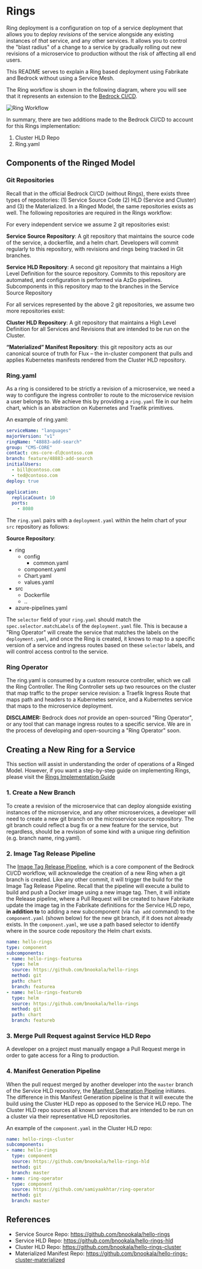 # Rings

Ring deployment is a configuration on top of a service deployment that allows you to deploy *revisions* of the service alongside any existing instances of *that* service, and any other services. It allows you to control the "blast radius" of a change to a service by gradually rolling out new revisions of a microservice to production without the risk of affecting all end users.

This README serves to explain a Ring based deployment using Fabrikate and Bedrock without using a Service Mesh.

The Ring workflow is shown in the following diagram, where you will see that it represents an extension to the [Bedrock CI/CD](https://github.com/microsoft/bedrock/tree/master/gitops).

![Ring Workflow](./images/ring-workflow.png)

In summary, there are two additions made to the Bedrock CI/CD to account for this Rings implementation:

1. Cluster HLD Repo
2. Ring.yaml

## Components of the Ringed Model

### Git Repositories

Recall that in the official Bedrock CI/CD (without Rings), there exists three types of repositories: (1) Service Source Code (2) HLD (Service and Cluster) and (3) the Materialized. In a Ringed Model, the same repositories exists as well. The following repositories are required in the Rings workflow:

For every independent service we assume 2 git repositories exist:

**Service Source Repository**: A git repository that maintains the source code of the service, a dockerfile, and a helm chart. Developers will commit regularly to this repository, with revisions and rings being tracked in Git branches.

**Service HLD Repository**: A second git repository that maintains a High Level Definition for the source repository. Commits to this repository are automated, and configuration is performed via AzDo pipelines. Subcomponents in this repository map to the branches in the Service Source Repository

For all services represented by the above 2 git repositories, we assume two more repositories exist:

**Cluster HLD Repository**: A git repository that maintains a High Level Definition for all Services and Revisions that are intended to be run on the Cluster.

**“Materialized” Manifest Repository**: this git repository acts as our canonical source of truth for Flux – the in-cluster component that pulls and applies Kubernetes manifests rendered from the Cluster HLD repository.

### Ring.yaml
As a ring is considered to be strictly a revision of a microservice, we need a way to configure the ingress controller to route to the microservice revision a user belongs to. We achieve this by providing a `ring.yaml` file in our helm chart, which is an abstraction on Kubernetes and Traefik primitives.

An example of ring.yaml:

```yaml
serviceName: "languages"
majorVersion: "v1"
ringName: "48883-add-search"
group: "CMS-CORE"
contact: cms-core-dl@contoso.com
branch: feature/48883-add-search
initialUsers:
  - bill@contoso.com
  - ted@contoso.com
deploy: true

application:
  replicaCount: 10
  ports:
    - 8080
```

The `ring.yaml` pairs with a `deployment.yaml` within the helm chart of your `src` repository as follows:

**Source Repository**:
 * ring
   * config
       * common.yaml
   * component.yaml
   * Chart.yaml
   * values.yaml
 * src
   * Dockerfile
   * ..
 * azure-pipelines.yaml

The `selector` field of your `ring.yaml` should match the `spec.selector.matchLabels` of the `deployment.yaml` file. This is because a "Ring Operator" will create the service that matches the labels on the `deployment.yaml`, and once the Ring is created, it knows to map to a specific version of a service and ingress routes based on these `selector` labels, and will control access control to the service.

### Ring Operator
The ring.yaml is consumed by a custom resource controller, which we call the Ring Controller. The Ring Controller sets up two resources on the cluster that map traffic to the proper service revision: a Traefik Ingress Route that maps path and headers to a Kubernetes service, and a Kubernetes service that maps to the microservice deployment.

**DISCLAIMER:** Bedrock does *not* provide an open-sourced "Ring Operator", or any tool that can manage ingress routes to a specific service. We are in the process of developing and open-sourcing a "Ring Operator" soon.

## Creating a New Ring for a Service

This section will assist in understanding the order of operations of a Ringed Model. However, if you want a step-by-step guide on implementing Rings, please visit the [Rings Implementation Guide](./RingsImplementation.md)

### 1. Create a New Branch

To create a revision of the microservice that can deploy alongside existing instances of the microservice, and any other microservices, a developer will need to create a new git branch on the microservice source repository. The git branch could reflect a bug fix or a new feature for the service, but regardless, should be a revision of some kind with a unique ring definition (e.g. branch name, ring.yaml).

### 2. Image Tag Release Pipeline

The [Image Tag Release Pipeline](https://github.com/microsoft/bedrock/blob/rings/gitops/azure-devops/ImageTagRelease.md), which is a core component of the Bedrock CI/CD workflow, will acknowledge the creation of a new Ring when a git branch is created. Like any other commit, it will trigger the build for the Image Tag Release Pipeline. Recall that the pipeline will execute a build to build and push a Docker image using a new image tag. Then, it will initiate the Release pipeline, where a Pull Request will be created to have Fabrikate  update the image tag in the Fabrikate definitions for the Service HLD repo, __in addition to__ to adding a new subcomponent (via `fab add` command) to the `component.yaml` (shown below) for the new git branch, if it does not already exists. In the `component.yaml`, we use a path based selector to identify where in the source code repository the Helm chart exists.

```yaml
name: hello-rings
type: component
subcomponents:
- name: hello-rings-featurea
  type: helm
  source: https://github.com/bnookala/hello-rings
  method: git
  path: chart
  branch: featurea
- name: hello-rings-featureb
  type: helm
  source: https://github.com/bnookala/hello-rings
  method: git
  path: chart
  branch: featureb
```

### 3. Merge Pull Request against Service HLD Repo

A developer on a project must manually engage a Pull Request merge in order to gate access for a Ring to production.

### 4. Manifest Generation Pipeline

When the pull request merged by another developer into the `master` branch of the Service HLD repository, the [Manifest Generation Pipeline](https://github.com/microsoft/bedrock/blob/master/gitops/azure-devops/ManifestGeneration.md) initiates. The difference in this Manifest Generation pipeline is that it will execute the build using the Cluster HLD repo as opposed to the Service HLD repo. The Cluster HLD repo sources all known services that are intended to be run on a cluster via their representative HLD repositories.

An example of the `component.yaml` in the Cluster HLD repo:

```yaml
name: hello-rings-cluster
subcomponents:
- name: hello-rings
  type: component
  source: https://github.com/bnookala/hello-rings-hld
  method: git
  branch: master
- name: ring-operator
  type: component
  source: https://github.com/samiyaakhtar/ring-operator
  method: git
  branch: master
```


## References

- Service Source Repo: https://github.com/bnookala/hello-rings
- Service HLD Repo: https://github.com/bnookala/hello-rings-hld
- Cluster HLD Repo: https://github.com/bnookala/hello-rings-cluster
- Materialized Manifest Repo: https://github.com/bnookala/hello-rings-cluster-materialized
